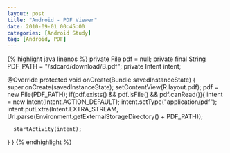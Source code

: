 ```yaml
---
layout: post
title: "Android - PDF Viewer"
date: 2010-09-01 00:45:00
categories: [Android Study]
tag: [Android, PDF]
---
```


{% highlight java linenos %}
private File pdf = null;
private final String PDF_PATH = "/sdcard/download/B.pdf";
private Intent intent;

@Override
protected void onCreate(Bundle savedInstanceState) {
   super.onCreate(savedInstanceState);
   setContentView(R.layout.pdf);
   pdf = new File(PDF_PATH);
   if(pdf.exists() && pdf.isFile() && pdf.canRead()){
      intent = new Intent(Intent.ACTION_DEFAULT);
      intent.setType("application/pdf");
      intent.putExtra(Intent.EXTRA_STREAM, Uri.parse(Environment.getExternalStorageDirectory() + PDF_PATH));

      startActivity(intent);
   }
}
{% endhighlight %}